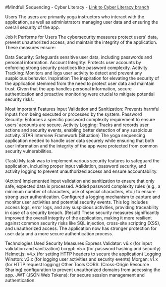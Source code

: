 #Mindfull Sequencing - Cyber Literacy - 
[Link to Cyber Literacy branch](https://github.com/ldvalle3/YogaSequencingApp1/tree/deployment-module)

Users
The users are primarily yoga instructors who interact with the application, as well as administrators managing user data and ensuring the overall security of the app.

Job It Performs for Users
The cybersecurity measures protect users' data, prevent unauthorized access, and maintain the integrity of the application. These measures ensure:

Data Security: Safeguards sensitive user data, including passwords and personal information.
Account Integrity: Protects user accounts by enforcing strong security practices like password complexity.
Activity Tracking: Monitors and logs user activity to detect and prevent any suspicious behavior.
Inspiration
The inspiration for elevating the security of the application stemmed from the need to protect user data and maintain trust. Given that the app handles personal information, secure authentication and proactive monitoring were crucial to mitigate potential security risks.

Most Important Features
Input Validation and Sanitization: Prevents harmful inputs from being executed or processed by the system.
Password Security: Enforces a specific password complexity requirement to ensure users' accounts are secure.
Activity Logging: Tracks and records user actions and security events, enabling better detection of any suspicious activity.
STAR Interview Framework
(Situation)
The yoga sequencing application needed to handle user data securely while ensuring that both user information and the integrity of the app were protected from common security vulnerabilities.

(Task)
My task was to implement various security features to safeguard the application, including proper input validation, password security, and activity logging to prevent unauthorized access and ensure accountability.

(Action)
Implemented input validation and sanitization to ensure that only safe, expected data is processed.
Added password complexity rules (e.g., a minimum number of characters, use of special characters, etc.) to ensure strong user authentication.
Configured a logging mechanism to capture and monitor user activities and potential security events. This log includes access logs, error logs, and any suspicious activities, providing traceability in case of a security breach.
(Result)
These security measures significantly improved the overall integrity of the application, making it more resilient against common security risks like SQL injection, cross-site scripting (XSS), and unauthorized access. The application now has stronger protection for user data and a more secure authentication process.

Technologies Used
Security Measures
Express Validator: v6.x (for input validation and sanitization)
bcrypt: v5.x (for password hashing and security)
Helmet.js: v4.x (for setting HTTP headers to secure the application)
Logging
Winston: v3.x (for logging user activities and security events)
Morgan: v1.x (for HTTP request logging)
Other Tools
CORS: (Cross-Origin Resource Sharing) configuration to prevent unauthorized domains from accessing the app.
JWT (JSON Web Tokens): for secure session management and authentication.
